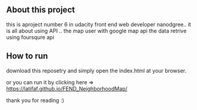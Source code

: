 ## About this project

this is aproject number 6 in udacity front end web developer nanodgree..
it is all about using API ..
the map user with google map api
the data retrive using foursqure api


## How to run

download this reposetry and simply open the index.html at your browser.

or you can run it by clicking here => https://latifaf.github.io/FEND_NeighborhoodMap/

thank you for reading :)